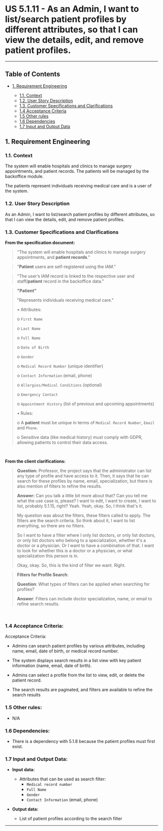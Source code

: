 ﻿

# US 5.1.11 - As an Admin, I want to list/search patient profiles by different attributes, so that I can view the details, edit, and remove patient profiles. 

---

## Table of Contents

- [1. Requirement Engineering](#1-requirement-engineering)
  
    - [1.1. Context](#11-context) 
    - [1.2. User Story Description](#12-user-story-description)
    - [1.3. Customer Specifications and Clarifications](#13-customer-specifications-and-clarifications)
    - [1.4 Acceptance Criteria](#14-acceptance-criteria-)
    - [1.5 Other rules](#15-other-rules)
    - [1.6 Dependencies](#16-dependencies)
    - [1.7 Input and Output Data](#17-input-and-output-data)



## 1. Requirement Engineering

### 1.1. Context

The system will enable hospitals and clinics to manage surgery appointments, and patient records. The patients will be 
managed by the backoffice module. 

The patients represent individuals receiving medical care and is a user of the system.

### 1.2. User Story Description

As an Admin, I want to list/search patient profiles by different attributes, so that I can view the details, edit, and remove patient profiles.

### 1.3. Customer Specifications and Clarifications

**From the specification document:**

>"The system will enable hospitals and clinics to manage surgery appointments, and **patient records**."

>"**Patient** users are self-registered using the IAM."
 
>"The user’s IAM record is linked to the respective user and staff/**patient** record
in the backoffice data."


>**"Patient"**
> 
>"Represents individuals receiving medical care." 
> 
> • Attributes:
> 
>o `First Name`
> 
>o `Last Name`
> 
>o `Full Name`
> 
>o `Date of Birth`
> 
>o `Gender`
> 
>o `Medical Record Number` (unique identifier)
> 
>o `Contact Information` (email, phone)
> 
>o `Allergies/Medical Conditions` (optional)
> 
>o `Emergency Contact`
> 
>o `Appointment History` (list of previous and upcoming appointments)
> 
>• Rules:
> 
>o A **patient** must be unique in terms of `Medical Record Number`, `Email` and
`Phone`.
> 
>o Sensitive data (like medical history) must comply with GDPR, allowing patients
to control their data access.

<br>

**From the client clarifications:**

> **Question:** Professor, the project says that the administrator can list any type of profile and have access to it. Then, it says that he can search for these profiles by name, email, specialization, but there is also mention of filters to refine the results.
>
> **Answer:** Can you talk a little bit more about that? Can you tell me what the use case is, please? I want to edit, I want to create, I want to list, probably 5.1.15, right? Yeah. Yeah, okay. So, I think that's it.
>
>My question was about the filters, these filters called to apply. The filters are the search criteria. So think about it, I want to list everything, so there are no filters.
>
>So I want to have a filter where I only list doctors, or only list doctors, or only list doctors who belong to a specialization, whether it's a doctor or a physician. Or I want to have a combination of that. I want to look for whether this is a doctor or a physician, or what specialization this person is in.
>
>Okay, okay. So, this is the kind of filter we want. Right.




> **Filters for Profile Search**:
> 
> **Question**: What types of filters can be applied when searching for profiles?
>
> **Answer**: Filters can include doctor specialization, name, or email to refine search results.

<br>

### 1.4 Acceptance Criteria: 

Acceptance Criteria:

- Admins can search patient profiles by various attributes, including name, email, date of birth,
  or medical record number.

- The system displays search results in a list view with key patient information (name, email, date
of birth).

- Admins can select a profile from the list to view, edit, or delete the patient record.

- The search results are paginated, and filters are available to refine the search results

### 1.5 Other rules:

- N/A

### 1.6 Dependencies:

- There is a dependency with 5.1.8 because the patient profiles must first exist.

### 1.7 Input and Output Data:

- **Input data:**
 
  - Attributes that can be used as search filter:
    - `Medical record number`
    - `Full Name`
    - `Gender`
    - `Contact Information` (email, phone)
  

- **Output data:**
    
  - List of patient profiles according to the search filter

---

